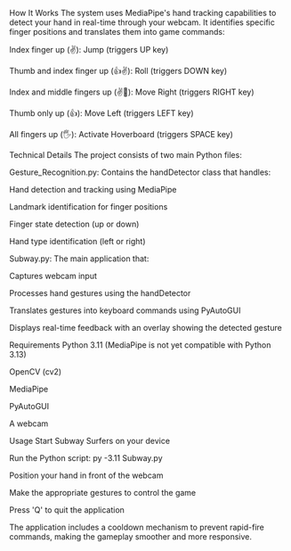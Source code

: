 How It Works
The system uses MediaPipe's hand tracking capabilities to detect your hand in real-time through your webcam. It identifies specific finger positions and translates them into game commands:

Index finger up (✌️): Jump (triggers UP key)

Thumb and index finger up (👍✌️): Roll (triggers DOWN key)

Index and middle fingers up (✌️🖕): Move Right (triggers RIGHT key)

Thumb only up (👍): Move Left (triggers LEFT key)

All fingers up (🖐️): Activate Hoverboard (triggers SPACE key)

Technical Details
The project consists of two main Python files:

Gesture_Recognition.py: Contains the handDetector class that handles:

Hand detection and tracking using MediaPipe

Landmark identification for finger positions

Finger state detection (up or down)

Hand type identification (left or right)

Subway.py: The main application that:

Captures webcam input

Processes hand gestures using the handDetector

Translates gestures into keyboard commands using PyAutoGUI

Displays real-time feedback with an overlay showing the detected gesture

Requirements
Python 3.11 (MediaPipe is not yet compatible with Python 3.13)

OpenCV (cv2)

MediaPipe

PyAutoGUI

A webcam

Usage
Start Subway Surfers on your device

Run the Python script: py -3.11 Subway.py

Position your hand in front of the webcam

Make the appropriate gestures to control the game

Press 'Q' to quit the application

The application includes a cooldown mechanism to prevent rapid-fire commands, making the gameplay smoother and more responsive.
